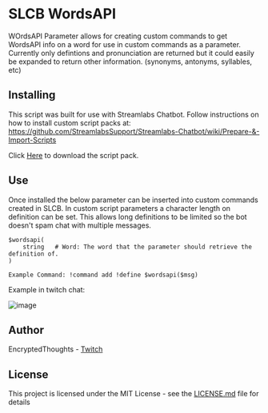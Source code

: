 # SLCB WordsAPI

WOrdsAPI Parameter allows for creating custom commands to get WordsAPI info on 
a word for use in custom commands as a parameter. Currently only defintions and pronunciation are returned
but it could easily be expanded to return other information. (synonyms, antonyms, syllables, etc)

## Installing

This script was built for use with Streamlabs Chatbot.
Follow instructions on how to install custom script packs at:
https://github.com/StreamlabsSupport/Streamlabs-Chatbot/wiki/Prepare-&-Import-Scripts

Click [Here](https://github.com/Encrypted-Thoughts/SLCB-WordsAPI/blob/master/WordsAPI.zip?raw=true) to download the script pack.

## Use

Once installed the below parameter can be inserted into custom commands created in SLCB.
In custom script parameters a character length on definition can be set.
This allows long definitions to be limited so the bot doesn't spam chat with multiple messages.

```
$wordsapi(
    string   # Word: The word that the parameter should retrieve the definition of.
)

Example Command: !command add !define $wordsapi($msg)
```

Example in twitch chat:

![image](https://user-images.githubusercontent.com/50642352/85878542-7d1d2800-b79e-11ea-840a-f1d09cdf6654.png)

## Author

EncryptedThoughts - [Twitch](https://www.twitch.tv/encryptedthoughts)

## License

This project is licensed under the MIT License - see the [LICENSE.md](LICENSE.md) file for details

